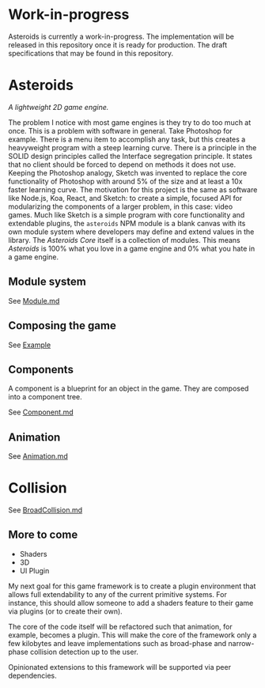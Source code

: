 # Work-in-progress
Asteroids is currently a work-in-progress. The implementation will be released in this repository
once it is ready for production. The draft specifications that may be found in this repository.

# Asteroids
_A lightweight 2D game engine._

The problem I notice with most game engines is they try to do too much at once. This is a
problem with software in general. Take Photoshop for example. There is a menu item to accomplish
any task, but this creates a heavyweight program with a steep learning curve. There is a
principle in the SOLID design principles called the Interface segregation principle. It states
that no client should be forced to depend on methods it does not use. Keeping the Photoshop
analogy, Sketch was invented to replace the core functionality of Photoshop with around 5% of the
size and at least a 10x faster learning curve. The motivation for this project is the same
as software like Node.js, Koa, React, and Sketch: to create a simple, focused API for
modularizing the components of a larger problem, in this case: video games. Much like Sketch is
a simple program with core functionality and extendable plugins, the `asteroids` NPM module is
a blank canvas with its own module system where developers may define and extend values in
the library. The _Asteroids Core_ itself is a collection of modules. This means _Asteroids_ is
100% what you love in a game engine and 0% what you hate in a game engine. 

<!-- TODO Working Gif -->

## Module system

See [Module.md](https://github.com/krabbypattified/asteroids/blob/master/Module.md)

## Composing the game

See [Example](https://github.com/krabbypattified/asteroids/tree/master/Example)

## Components

A component is a blueprint for an object in the game. They are composed into a component tree.

See [Component.md](https://github.com/krabbypattified/asteroids/blob/master/Component.md)

## Animation

See [Animation.md](https://github.com/krabbypattified/asteroids/blob/master/Animation.md)

# Collision

See [BroadCollision.md](https://github.com/krabbypattified/asteroids/blob/master/BroadCollision.md)

## More to come

- Shaders
- 3D
- UI Plugin

My next goal for this game framework is to create a plugin environment that allows full
extendability to any of the current primitive systems. For instance, this should allow
someone to add a shaders feature to their game via plugins (or to create their own).

The core of the code itself will be refactored such that animation, for example, becomes
a plugin. This will make the core of the framework only a few kilobytes and leave
implementations such as broad-phase and narrow-phase collision detection up to the user.

Opinionated extensions to this framework will be supported via peer dependencies.
